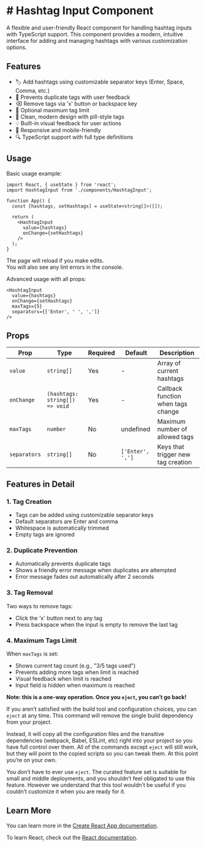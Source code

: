 # # Hashtag Input Component

A flexible and user-friendly React component for handling hashtag inputs with TypeScript support. This component provides a modern, intuitive interface for adding and managing hashtags with various customization options.

## Features

- 🏷️ Add hashtags using customizable separator keys (Enter, Space, Comma, etc.)
- 🚫 Prevents duplicate tags with user feedback
- ⌫ Remove tags via 'x' button or backspace key
- 📏 Optional maximum tag limit
- 🎨 Clean, modern design with pill-style tags
- 💡 Built-in visual feedback for user actions
- 📱 Responsive and mobile-friendly
- 🔍 TypeScript support with full type definitions

## Usage

Basic usage example:

```tsx
import React, { useState } from 'react';
import HashtagInput from './components/HashtagInput';

function App() {
  const [hashtags, setHashtags] = useState<string[]>([]);

  return (
    <HashtagInput
      value={hashtags}
      onChange={setHashtags}
    />
  );
}
```

The page will reload if you make edits.\
You will also see any lint errors in the console.

Advanced usage with all props:

```tsx
<HashtagInput
  value={hashtags}
  onChange={setHashtags}
  maxTags={5}
  separators={['Enter', ' ', ',']}
/>
```

## Props

| Prop | Type | Required | Default | Description |
|------|------|----------|---------|-------------|
| `value` | `string[]` | Yes | - | Array of current hashtags |
| `onChange` | `(hashtags: string[]) => void` | Yes | - | Callback function when tags change |
| `maxTags` | `number` | No | undefined | Maximum number of allowed tags |
| `separators` | `string[]` | No | `['Enter', ',']` | Keys that trigger new tag creation |

## Features in Detail

### 1. Tag Creation
- Tags can be added using customizable separator keys
- Default separators are Enter and comma
- Whitespace is automatically trimmed
- Empty tags are ignored

### 2. Duplicate Prevention
- Automatically prevents duplicate tags
- Shows a friendly error message when duplicates are attempted
- Error message fades out automatically after 2 seconds

### 3. Tag Removal
Two ways to remove tags:
- Click the 'x' button next to any tag
- Press backspace when the input is empty to remove the last tag

### 4. Maximum Tags Limit
When `maxTags` is set:
- Shows current tag count (e.g., "3/5 tags used")
- Prevents adding more tags when limit is reached
- Visual feedback when limit is reached
- Input field is hidden when maximum is reached

**Note: this is a one-way operation. Once you `eject`, you can’t go back!**

If you aren’t satisfied with the build tool and configuration choices, you can `eject` at any time. This command will remove the single build dependency from your project.

Instead, it will copy all the configuration files and the transitive dependencies (webpack, Babel, ESLint, etc) right into your project so you have full control over them. All of the commands except `eject` will still work, but they will point to the copied scripts so you can tweak them. At this point you’re on your own.

You don’t have to ever use `eject`. The curated feature set is suitable for small and middle deployments, and you shouldn’t feel obligated to use this feature. However we understand that this tool wouldn’t be useful if you couldn’t customize it when you are ready for it.

## Learn More

You can learn more in the [Create React App documentation](https://facebook.github.io/create-react-app/docs/getting-started).

To learn React, check out the [React documentation](https://reactjs.org/).
